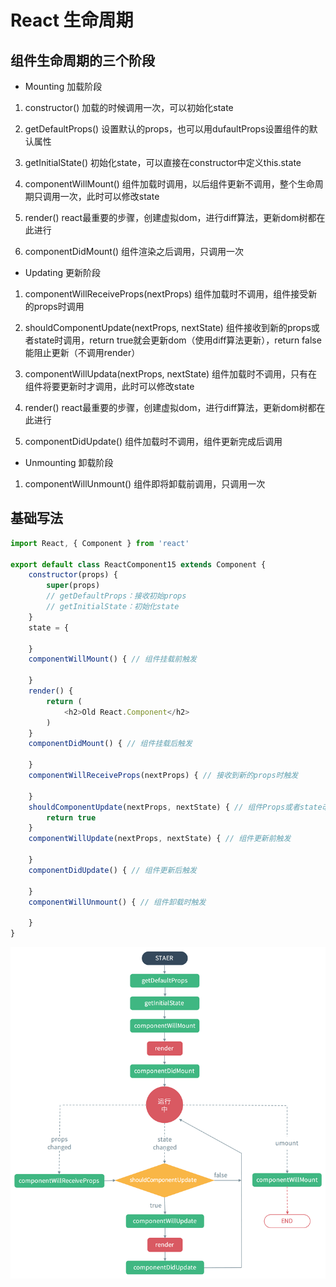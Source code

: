 # React 生命周期

## 组件生命周期的三个阶段

- Mounting 加载阶段

1. constructor() 加载的时候调用一次，可以初始化state

2. getDefaultProps() 设置默认的props，也可以用dufaultProps设置组件的默认属性

3. getInitialState() 初始化state，可以直接在constructor中定义this.state

4. componentWillMount() 组件加载时调用，以后组件更新不调用，整个生命周期只调用一次，此时可以修改state

5. render() react最重要的步骤，创建虚拟dom，进行diff算法，更新dom树都在此进行

6. componentDidMount() 组件渲染之后调用，只调用一次

- Updating 更新阶段

1. componentWillReceiveProps(nextProps) 组件加载时不调用，组件接受新的props时调用

2. shouldComponentUpdate(nextProps, nextState) 组件接收到新的props或者state时调用，return true就会更新dom（使用diff算法更新），return false能阻止更新（不调用render）

3. componentWillUpdata(nextProps, nextState) 组件加载时不调用，只有在组件将要更新时才调用，此时可以修改state

4. render() react最重要的步骤，创建虚拟dom，进行diff算法，更新dom树都在此进行

5. componentDidUpdate() 组件加载时不调用，组件更新完成后调用

- Unmounting 卸载阶段

1. componentWillUnmount() 组件即将卸载前调用，只调用一次

## 基础写法

```js
import React, { Component } from 'react'

export default class ReactComponent15 extends Component {
    constructor(props) {
        super(props)
        // getDefaultProps：接收初始props
        // getInitialState：初始化state
    }
    state = {

    }
    componentWillMount() { // 组件挂载前触发

    }
    render() {
        return (
            <h2>Old React.Component</h2>
        )
    }
    componentDidMount() { // 组件挂载后触发

    }
    componentWillReceiveProps(nextProps) { // 接收到新的props时触发

    }
    shouldComponentUpdate(nextProps, nextState) { // 组件Props或者state改变时触发，true：更新，false：不更新
        return true
    }
    componentWillUpdate(nextProps, nextState) { // 组件更新前触发

    }
    componentDidUpdate() { // 组件更新后触发

    }
    componentWillUnmount() { // 组件卸载时触发

    }
}
```

![1](./1.png)